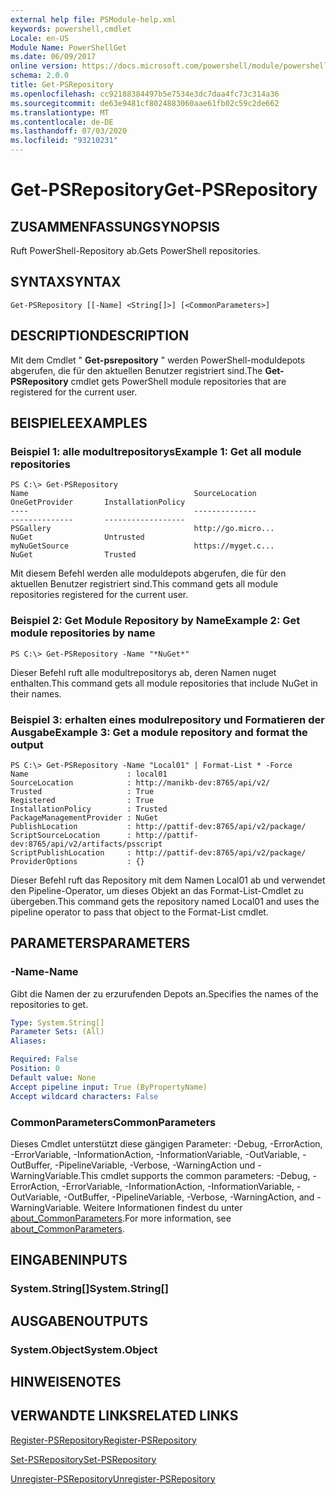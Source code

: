 ```yaml
---
external help file: PSModule-help.xml
keywords: powershell,cmdlet
Locale: en-US
Module Name: PowerShellGet
ms.date: 06/09/2017
online version: https://docs.microsoft.com/powershell/module/powershellget/get-psrepository?view=powershell-7&WT.mc_id=ps-gethelp
schema: 2.0.0
title: Get-PSRepository
ms.openlocfilehash: cc92188384497b5e7534e3dc7daa4fc73c314a36
ms.sourcegitcommit: de63e9481cf8024883060aae61fb02c59c2de662
ms.translationtype: MT
ms.contentlocale: de-DE
ms.lasthandoff: 07/03/2020
ms.locfileid: "93210231"
---
```

# <span data-ttu-id="cb148-103">Get-PSRepository</span><span class="sxs-lookup"><span data-stu-id="cb148-103">Get-PSRepository</span></span>

## <span data-ttu-id="cb148-104">ZUSAMMENFASSUNG</span><span class="sxs-lookup"><span data-stu-id="cb148-104">SYNOPSIS</span></span>
<span data-ttu-id="cb148-105">Ruft PowerShell-Repository ab.</span><span class="sxs-lookup"><span data-stu-id="cb148-105">Gets PowerShell repositories.</span></span>

## <span data-ttu-id="cb148-106">SYNTAX</span><span class="sxs-lookup"><span data-stu-id="cb148-106">SYNTAX</span></span>

```
Get-PSRepository [[-Name] <String[]>] [<CommonParameters>]
```

## <span data-ttu-id="cb148-107">DESCRIPTION</span><span class="sxs-lookup"><span data-stu-id="cb148-107">DESCRIPTION</span></span>

<span data-ttu-id="cb148-108">Mit dem Cmdlet " **Get-psrepository** " werden PowerShell-moduldepots abgerufen, die für den aktuellen Benutzer registriert sind.</span><span class="sxs-lookup"><span data-stu-id="cb148-108">The **Get-PSRepository** cmdlet gets PowerShell module repositories that are registered for the current user.</span></span>

## <span data-ttu-id="cb148-109">BEISPIELE</span><span class="sxs-lookup"><span data-stu-id="cb148-109">EXAMPLES</span></span>

### <span data-ttu-id="cb148-110">Beispiel 1: alle modultrepositorys</span><span class="sxs-lookup"><span data-stu-id="cb148-110">Example 1: Get all module repositories</span></span>

```
PS C:\> Get-PSRepository
Name                                     SourceLocation                                     OneGetProvider       InstallationPolicy
----                                     --------------                                     --------------       ------------------
PSGallery                                http://go.micro...                                 NuGet                Untrusted
myNuGetSource                            https://myget.c...                                 NuGet                Trusted
```

<span data-ttu-id="cb148-111">Mit diesem Befehl werden alle moduldepots abgerufen, die für den aktuellen Benutzer registriert sind.</span><span class="sxs-lookup"><span data-stu-id="cb148-111">This command gets all module repositories registered for the current user.</span></span>

### <span data-ttu-id="cb148-112">Beispiel 2: Get Module Repository by Name</span><span class="sxs-lookup"><span data-stu-id="cb148-112">Example 2: Get module repositories by name</span></span>

```
PS C:\> Get-PSRepository -Name "*NuGet*"
```

<span data-ttu-id="cb148-113">Dieser Befehl ruft alle modultrepositorys ab, deren Namen nuget enthalten.</span><span class="sxs-lookup"><span data-stu-id="cb148-113">This command gets all module repositories that include NuGet in their names.</span></span>

### <span data-ttu-id="cb148-114">Beispiel 3: erhalten eines modulrepository und Formatieren der Ausgabe</span><span class="sxs-lookup"><span data-stu-id="cb148-114">Example 3: Get a module repository and format the output</span></span>

```
PS C:\> Get-PSRepository -Name "Local01" | Format-List * -Force
Name                      : local01
SourceLocation            : http://manikb-dev:8765/api/v2/
Trusted                   : True
Registered                : True
InstallationPolicy        : Trusted
PackageManagementProvider : NuGet
PublishLocation           : http://pattif-dev:8765/api/v2/package/
ScriptSourceLocation      : http://pattif-dev:8765/api/v2/artifacts/psscript
ScriptPublishLocation     : http://pattif-dev:8765/api/v2/package/
ProviderOptions           : {}
```

<span data-ttu-id="cb148-115">Dieser Befehl ruft das Repository mit dem Namen Local01 ab und verwendet den Pipeline-Operator, um dieses Objekt an das Format-List-Cmdlet zu übergeben.</span><span class="sxs-lookup"><span data-stu-id="cb148-115">This command gets the repository named Local01 and uses the pipeline operator to pass that object to the Format-List cmdlet.</span></span>

## <span data-ttu-id="cb148-116">PARAMETERS</span><span class="sxs-lookup"><span data-stu-id="cb148-116">PARAMETERS</span></span>

### <span data-ttu-id="cb148-117">-Name</span><span class="sxs-lookup"><span data-stu-id="cb148-117">-Name</span></span>

<span data-ttu-id="cb148-118">Gibt die Namen der zu erzurufenden Depots an.</span><span class="sxs-lookup"><span data-stu-id="cb148-118">Specifies the names of the repositories to get.</span></span>

```yaml
Type: System.String[]
Parameter Sets: (All)
Aliases:

Required: False
Position: 0
Default value: None
Accept pipeline input: True (ByPropertyName)
Accept wildcard characters: False
```

### <span data-ttu-id="cb148-119">CommonParameters</span><span class="sxs-lookup"><span data-stu-id="cb148-119">CommonParameters</span></span>

<span data-ttu-id="cb148-120">Dieses Cmdlet unterstützt diese gängigen Parameter: -Debug, -ErrorAction, -ErrorVariable, -InformationAction, -InformationVariable, -OutVariable, -OutBuffer, -PipelineVariable, -Verbose, -WarningAction und -WarningVariable.</span><span class="sxs-lookup"><span data-stu-id="cb148-120">This cmdlet supports the common parameters: -Debug, -ErrorAction, -ErrorVariable, -InformationAction, -InformationVariable, -OutVariable, -OutBuffer, -PipelineVariable, -Verbose, -WarningAction, and -WarningVariable.</span></span> <span data-ttu-id="cb148-121">Weitere Informationen findest du unter [about_CommonParameters](https://go.microsoft.com/fwlink/?LinkID=113216).</span><span class="sxs-lookup"><span data-stu-id="cb148-121">For more information, see [about_CommonParameters](https://go.microsoft.com/fwlink/?LinkID=113216).</span></span>

## <span data-ttu-id="cb148-122">EINGABEN</span><span class="sxs-lookup"><span data-stu-id="cb148-122">INPUTS</span></span>

### <span data-ttu-id="cb148-123">System.String[]</span><span class="sxs-lookup"><span data-stu-id="cb148-123">System.String[]</span></span>

## <span data-ttu-id="cb148-124">AUSGABEN</span><span class="sxs-lookup"><span data-stu-id="cb148-124">OUTPUTS</span></span>

### <span data-ttu-id="cb148-125">System.Object</span><span class="sxs-lookup"><span data-stu-id="cb148-125">System.Object</span></span>

## <span data-ttu-id="cb148-126">HINWEISE</span><span class="sxs-lookup"><span data-stu-id="cb148-126">NOTES</span></span>

## <span data-ttu-id="cb148-127">VERWANDTE LINKS</span><span class="sxs-lookup"><span data-stu-id="cb148-127">RELATED LINKS</span></span>

[<span data-ttu-id="cb148-128">Register-PSRepository</span><span class="sxs-lookup"><span data-stu-id="cb148-128">Register-PSRepository</span></span>](Register-PSRepository.md)

[<span data-ttu-id="cb148-129">Set-PSRepository</span><span class="sxs-lookup"><span data-stu-id="cb148-129">Set-PSRepository</span></span>](Set-PSRepository.md)

[<span data-ttu-id="cb148-130">Unregister-PSRepository</span><span class="sxs-lookup"><span data-stu-id="cb148-130">Unregister-PSRepository</span></span>](Unregister-PSRepository.md)
